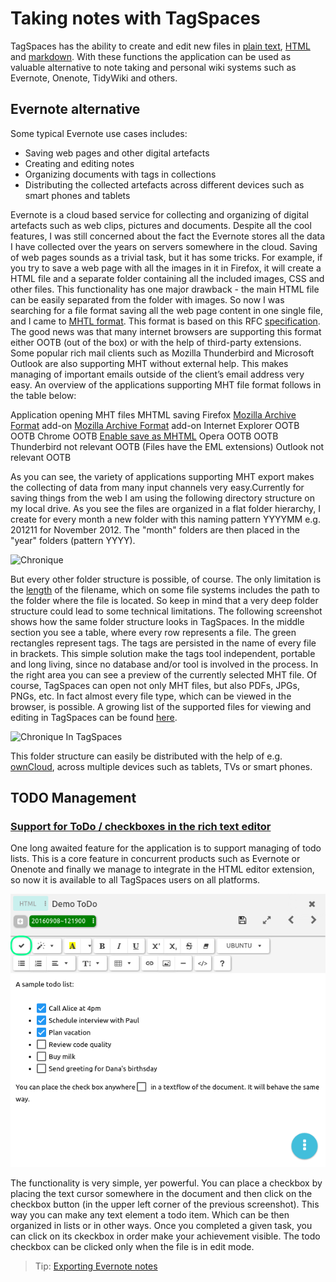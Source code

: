 # Taking notes with TagSpaces

TagSpaces has the ability to create and edit new files in [plain text](/extensions/editorText.html), [HTML](/extensions/editorHTML.html) and [markdown](/extensions/viewerMD.html). With these functions the application can be used as valuable alternative to note taking and personal wiki systems such as Evernote, Onenote, TidyWiki and others.

## Evernote alternative

Some typical Evernote use cases includes:

* Saving web pages and other digital artefacts
* Creating and editing notes
* Organizing documents with tags in collections
* Distributing the collected artefacts across different devices such as smart phones and tablets

Evernote is a cloud based service for collecting and organizing of digital artefacts such as web clips, pictures and documents. Despite all the cool features, I was still concerned about the fact the Evernote stores all the data I have collected over the years on servers somewhere in the cloud. Saving of web pages sounds as a trivial task, but it has some tricks. For example, if you try to save a web page with all the images in it in Firefox, it will create a HTML file and a separate folder containing all the included images, CSS and other files. This functionality has one major drawback - the main HTML file can be easily separated from the folder with images. So now I was searching for a file format saving all the web page content in one single file, and I came to [MHTL format](http://en.wikipedia.org/wiki/MHTML). This format is based on this RFC <a title="RFC 2557" href="http://tools.ietf.org/html/rfc2557" target="_blank">specification</a>. The good news was that many internet browsers are supporting this format either OOTB (out of the box) or with the help of third-party extensions. Some popular rich mail clients such as Mozilla Thunderbird and Microsoft Outlook are also supporting MHT without external help. This makes managing of important emails outside of the client’s email address very easy. An overview of the applications supporting MHT file format follows in the table below:

<td> Application</td>
<td>opening MHT files</td>
<td>MHTML saving</td>

<td>Firefox</td>
<td><a href="http://maf.mozdev.org/">Mozilla Archive Format</a> add-on</td>
<td><a href="http://maf.mozdev.org/">Mozilla Archive Format</a> add-on</td>

<td>Internet Explorer</td>
<td>OOTB</td>
<td>OOTB</td>

<td>Chrome</td>
<td>OOTB</td>
<td><a title="Saving webpages as mhtml in chrome" href="http://www.tagspaces.org/mhtml-saving-chrome/">Enable save as MHTML</a></td>

<td>Opera</td>
<td>OOTB</td>
<td>OOTB</td>

<td>Thunderbird</td>
<td>not relevant</td>
<td>OOTB (Files have the EML extensions)</td>

<td>Outlook</td>
<td>not relevant</td>
<td>OOTB</td>

As you can see, the variety of applications supporting MHT export makes the collecting of data from many input channels very easy.Currently for saving things from the web I am using the following directory structure on my local drive. As you see the files are organized in a flat folder hierarchy, I create for every month a new folder with this naming pattern YYYYMM e.g. 201211 for November 2012. The "month" folders are then placed in the "year" folders (pattern YYYY).

<img alt="Chronique" src="{{ page.base_url }}content/Chronique.png" style="max-width: 70%"/>

But every other folder structure is possible, of course. The only limitation is the <a title="Comparison of the filename length on different file systems" href="http://en.wikipedia.org/wiki/Comparison_of_file_systems#Limits" target="_blank">length</a> of the filename, which on some file systems includes the path to the folder where the file is located. So keep in mind that a very deep folder structure could lead to some technical limitations. The following screenshot shows how the same folder structure looks in TagSpaces. In the middle section you see a table, where every row represents a file. The green rectangles represent tags. The tags are persisted in the name of every file in brackets. This simple solution make the tags tool independent, portable and long living, since no database and/or tool is involved in the process. In the right area you can see a preview of the currently selected MHT file. Of course, TagSpaces can open not only MHT files, but also PDFs, JPGs, PNGs, etc. In fact almost every file type, which can be viewed in the browser, is possible. A growing list of the supported files for viewing and editing in TagSpaces can be found [here](/documentation/supported-file-formats/).

<img alt="Chronique In TagSpaces" src="{{ page.base_url }}content/ChroniqueInTagSpaces.png" style="max-width: 100%"/>

This folder structure can easily be distributed with the help of e.g. <a title="OwnCloud" href="http://owncloud.org/" target="_blank">ownCloud</a>, across multiple devices such as tablets, TVs or smart phones.

## TODO Management

### <a id="todosrichtexteditor" href="#todosrichtexteditor">Support for ToDo / checkboxes in the rich text editor</a>
One long awaited feature for the application is to support managing of todo lists. This is a core feature in concurrent products such as Evernote or Onenote and finally we manage to integrate in the HTML editor extension, so now it is available to all TagSpaces users on all platforms.

![todo list demonstration in the editorHTML extension](media/todo-list-demonstration.png)

The functionality is very simple, yer powerful. You can place a checkbox by placing the text cursor somewhere in the document and then click on the checkbox button (in the upper left corner of the previous screenshot). This way you can make any text element a todo item. Which can be then organized in lists or in other ways. Once you completed a given task, you can click on its ckeckbox in order make your achievement visible. The todo checkbox can be clicked only when the file is in edit mode.


> Tip:
> [Exporting Evernote notes](https://www.tagspaces.org/blog/export-your-evernote-as-local-files/)

